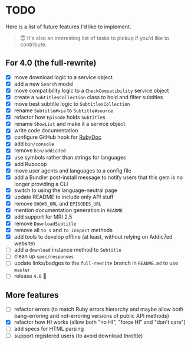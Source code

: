 # TODO

Here is a list of future features I'd like to implement.

> :innocent: It's also an interesting list of tasks to pickup if you'd like to contribute.

## For 4.0 (the full-rewrite)

* [x] move download logic to a service object
* [x] add a new `Search` model
* [x] move compatibility logic to a `CheckCompatibility` service object
* [x] create a `SubtitlesCollection` class to hold and filter subtitles
* [x] move best subtitle logic to `SubtitlesCollection`
* [x] rename `Subtitle#via` to `Subtitle#source`
* [x] refactor how `Episode` holds `Subtitle`s
* [x] rename `ShowList` and make it a service object
* [x] write code documentation
* [x] configure GitHub hook for [RubyDoc](http://www.rubydoc.info)
* [x] add `bin/console`
* [x] remove `bin/addic7ed`
* [x] use symbols rather than strings for languages
* [x] add Rubocop
* [x] move user agents and languages to a config file
* [x] add a Bundler post-install message to notify users that this gem is no longer providing a CLI
* [x] switch to using the language-neutral page
* [x] update README to include only API stuff
* [x] remove `SHOWS_URL` and `EPISODES_URL`
* [x] mention documentation generation in `README`
* [x] add support for MRI 2.5
* [x] remove `DownloadSubtitle`
* [x] remove all `to_s` and `to_inspect` methods
* [x] add tools to develop offline (at least, without relying on Addic7ed website)
* [ ] add a `download` instance method to `Subtitle`
* [ ] clean up `spec/responses`
* [ ] update links/badges to the `full-rewrite` branch in `README.md` to use `master`
* [ ] release `4.0` :champagne:

## More features

* [ ] refactor errors (to match Ruby errors hierarchy and maybe allow both bang-erroring and not-erroring versions of public API methods)
* [x] refactor how HI works (allow both "no HI", "force HI" and "don't care")
* [ ] add specs for HTML parsing
* [ ] support registered users (to avoid download throttle)
